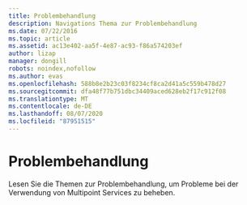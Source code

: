 ```yaml
---
title: Problembehandlung
description: Navigations Thema zur Problembehandlung
ms.date: 07/22/2016
ms.topic: article
ms.assetid: ac13e402-aa5f-4e87-ac93-f86a574203ef
author: lizap
manager: dongill
robots: noindex,nofollow
ms.author: evas
ms.openlocfilehash: 588b8e2b23c03f8234cf8ca2d41a5c559b478d27
ms.sourcegitcommit: dfa48f77b751dbc34409aced628eb2f17c912f08
ms.translationtype: MT
ms.contentlocale: de-DE
ms.lasthandoff: 08/07/2020
ms.locfileid: "87951515"
---
```

# <a name="troubleshooting"></a>Problembehandlung
Lesen Sie die Themen zur Problembehandlung, um Probleme bei der Verwendung von Multipoint Services zu beheben.